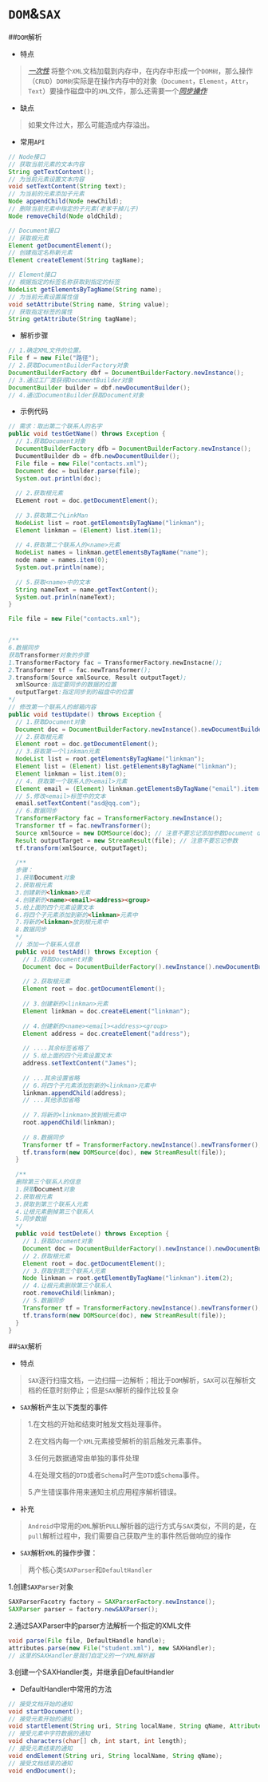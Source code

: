 # `DOM`&`SAX`
##`DOM`解析
* 特点

><u>***一次性***</u> 将整个`XML`文档加载到内存中，在内存中形成一个`DOM树`，那么操作（`CRUD`）`DOM树`实际是在操作内存中的对象（`Document`，`Element`，`Attr`，`Text`）要操作磁盘中的`XML`文件，那么还需要一个<u>***同步操作***</u>

* 缺点

>如果文件过大，那么可能造成内存溢出。

* 常用`API`

```java
// Node接口
// 获取当前元素的文本内容
String getTextContent();
// 为当前元素设置文本内容
void setTextContent(String text);
// 为当前的元素添加子元素
Node appendChild(Node newChild);
// 删除当前元素中指定的子元素(老爹干掉儿子)
Node removeChild(Node oldChild);

// Document接口
// 获取根元素
Element getDocumentElement();
// 创建指定名称新元素
Element createElement(String tagName);

// Element接口
// 根据指定的标签名称获取到指定的标签
NodeList getElementsByTagName(String name);
// 为当前元素设置属性值
void setAttribute(String name, String value);
// 获取指定标签的属性
String getAttribute(String tagName);
```

* 解析步骤

```java
// 1.确定XML文件的位置。
File f = new File("路径");
// 2.获取DocumentBuilderFactory对象
DocumentBuilderFactory dbf = DocumentBuilderFactory.newInstance();
// 3.通过工厂类获得DocumentBuilder对象
DocumentBuilder builder = dbf.newDocumentBuilder();
// 4.通过DocumentBuilder获取Document对象
```

 * 示例代码

```java
// 需求：取出第二个联系人的名字
public void testGetName() throws Exception {
  // 1.获取Document对象
  DocumentBuilderFactory dfb = DocumentBuilderFactory.newInstance();
  DucumentBuilder db = dfb.newDocumentBuilder();
  File file = new File("contacts.xml");
  Document doc = builder.parse(file);
  System.out.println(doc);
  
  // 2.获取根元素
  ELement root = doc.getDocumentElement();
  
  // 3.获取第二个LinkMan
  NodeList list = root.getElementsByTagName("linkman");
  Element linkman = (Element) list.item(1);
  
  // 4.获取第二个联系人的<name>元素
  NodeList names = linkman.getElementsByTagName("name");
  node name = names.item(0);
  System.out.println(name);
  
  // 5.获取<name>中的文本
  String nameText = name.getTextContent();
  System.out.prinln(nameText);
}

File file = new File("contacts.xml");


/**
6.数据同步
获取Transformer对象的步骤
1.TransformerFactory fac = TransformerFactory.newInstacne();
2.Transformer tf = fac.newTransformer();
3.transform(Source xmlSource, Result outputTaget);
  xmlSource:指定要同步的数据的位置
  outputTarget:指定同步到的磁盘中的位置
*/
// 修改第一个联系人的邮箱内容
public void testUpdate() throws Exception {
  // 1.获取Document对象
  Document doc = DocumentBuilderFactory.newInstance().newDocumentBuilder().parse(file);
  // 2.获取根元素
  Element root = doc.getDocumentElement();
  // 3.获取第一个linkman元素
  NodeList list = root.getElementsByTagName("linkman");
  Element list = (Element) list.getElementsByTagName("linkman");
  Element linkman = list.item(0);
  // 4. 获取第一个联系人的<email>元素
  Element email = (Element) linkman.getElementsByTagName("email").item(0);
  // 5.修改<email>标签中的文本
  email.setTextContent("asd@qq.com");
  // 6.数据同步
  TransformerFactory fac = TransformerFactory.newInstance();
  Transformer tf = fac.newTransformer();
  Source xmlSource = new DOMSource(doc); // 注意不要忘记添加参数Document doc
  Result outputTarget = new StreamResult(file); // 注意不要忘记参数
  tf.transform(xmlSource, outputTaget);
  
  /**
  步骤：
  1.获取Document对象
  2.获取根元素
  3.创建新的<linkman>元素
  4.创建新的<name><email><address><group>
  5.给上面的四个元素设置文本
  6.将四个子元素添加到新的<linkman>元素中
  7.将新的<linkman>放到根元素中
  8.数据同步
  */
  // 添加一个联系人信息
  public void testAdd() throws Exception {
    // 1.获取Document对象
    Document doc = DocumentBuilderFactory().newInstance().newDocumentBuilder().parse(file);
    
    // 2.获取根元素
    Element root = doc.getDocumentElement();
    
    // 3.创建新的<linkman>元素
    Element linkman = doc.createELement("linkman");
    
    // 4.创建新的<name><email><address><group>
    Element address = doc.createElement("address");
    
    // ....其余标签省略了
    // 5.给上面的四个元素设置文本
    address.setTextContent("James");
    
    // ...其余设置省略
    // 6.将四个子元素添加到新的<linkman>元素中
    linkman.appendChild(address);
    // ...其他添加省略
    
    // 7.将新的<linkman>放到根元素中
    root.appendChild(linkman);
    
    // 8.数据同步
    Transformer tf = TransformerFactory.newInstance().newTransformer();
    tf.transform(new DOMSource(doc), new StreamResult(file));
  }
  
  /**
  删除第三个联系人的信息
  1.获取Document对象
  2.获取根元素
  3.获取到第三个联系人元素
  4.让根元素删掉第三个联系人
  5.同步数据
  */
  public void testDelete() throws Exception {
    // 1.获取Document对象
    Document doc = DocumentBuilderFactory().newInstance().newDocumentBuilder().parse(file);
    // 2.获取根元素
    Element root = doc.getDocumentElement();
    // 3.获取到第三个联系人元素
    Node linkman = root.getElementByTagName("linkman").item(2);
    // 4.让根元素删除第三个联系人
    root.removeChild(linkman);
    // 5.数据同步
    Transformer tf = TransformerFactory.newInstance().newTransformer();
    tf.transform(new DOMSource(doc), new StreamResult(file));
  }
}
```

##`SAX`解析

* 特点

> `SAX`逐行扫描文档，一边扫描一边解析；相比于`DOM`解析，`SAX`可以在解析文档的任意时刻停止；但是`SAX`解析的操作比较复杂

* `SAX`解析产生以下类型的事件

>1.在文档的开始和结束时触发文档处理事件。
>
>2.在文档内每一个`XML`元素接受解析的前后触发元素事件。
>
>3.任何元数据通常由单独的事件处理
>
>4.在处理文档的`DTD`或者`Schema`时产生`DTD`或`Schema`事件。
>
>5.产生错误事件用来通知主机应用程序解析错误。

* 补充

>`Android`中常用的`XML`解析`PULL`解析器的运行方式与`SAX`类似，不同的是，在`pull`解析过程中，我们需要自己获取产生的事件然后做响应的操作

* `SAX`解析`XML`的操作步骤：

> 两个核心类`SAXParser`和`DefaultHandler` 

1.创建`SAXParser`对象

```java
SAXParserFacotry factory = SAXParserFactory.newInstance();
SAXParser parser = factory.newSAXParser();
```

2.通过SAXParser中的parser方法解析一个指定的XML文件

```java
void parse(File file, DefaultHandle handle);
attributes.parse(new File("student.xml"), new SAXHandler);
// 这里的SAXHandler是我们自定义的一个XML解析器
```

3.创建一个SAXHandler类，并继承自DefaultHandler

* DefaultHandler中常用的方法

```java
// 接受文档开始的通知
void startDocument(); 
// 接受元素开始的通知
void startElement(String uri, String localName, String qName, Attributes attributes);
// 接受元素中字符数据的通知
void characters(char[] ch, int start, int length);
// 接受元素结束的通知
void endElement(String uri, String localName, String qName);
// 接受文档结束的通知
void endDocument();
```
